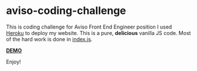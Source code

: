 # aviso-coding-challenge
This is coding challenge for Aviso Front End Engineer position
I used [Heroku](https://dashboard.heroku.com/apps) to deploy my website.
This is a pure, **delicious** vanilla JS code. Most of the hard work is done in [index.js](challenge/solution/index.js).

**[DEMO](https://aviso-challenge.herokuapp.com/index.html)**

Enjoy!
